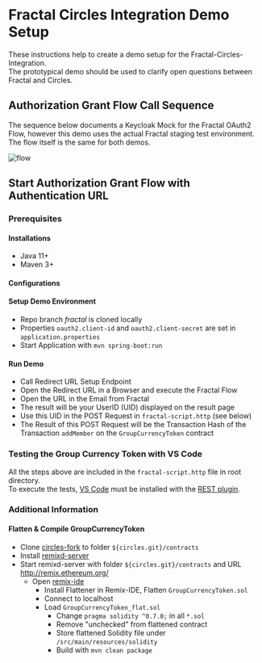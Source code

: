 # Fractal Circles Integration Demo Setup
These instructions help to create a demo setup for the Fractal-Circles-Integration.  
The prototypical demo should be used to clarify open questions between Fractal and Circles.  

## Authorization Grant Flow Call Sequence

The sequence below documents a Keycloak Mock for the Fractal OAuth2 Flow, however this demo uses the actual Fractal staging test environment. The flow itself is the same for both demos.

![flow](https://drive.google.com/uc?export=view&id=19DZx6dloY_LGnqKnw5k2yVyrFOyC8i9e)

## Start Authorization Grant Flow with Authentication URL

### Prerequisites

#### Installations

* Java 11+
* Maven 3+

#### Configurations

#### Setup Demo Environment

* Repo branch _fractal_ is cloned locally
* Properties `oauth2.client-id` and `oauth2.client-secret` are set in `application.properties`
* Start Application with `mvn spring-boot:run`

#### Run Demo

* Call Redirect URL Setup Endpoint
* Open the Redirect URL in a Browser and execute the Fractal Flow
* Open the URL in the Email from Fractal
* The result will be your UserID (UID) displayed on the result page
* Use this UID in the POST Request in `fractal-script.http` (see below)
* The Result of this POST Request will be the Transaction Hash of the Transaction `addMember` on the `GroupCurrencyToken` contract

### Testing the Group Currency Token with VS Code

All the steps above are included in the `fractal-script.http` file in root directory.  
To execute the tests, [VS Code](https://code.visualstudio.com/) must be installed with the [REST plugin](https://marketplace.visualstudio.com/items?itemName=humao.rest-client).

### Additional Information

#### Flatten & Compile GroupCurrencyToken
* Clone [circles-fork](https://github.com/ice09/circles-contracts) to folder `${circles.git}/contracts`
* Install [remixd-server](https://github.com/ethereum/remix-project/tree/master/libs/remixd)
* Start remixd-server with folder `${circles.git}/contracts` and URL http://remix.ethereum.org/
  * Open  [remix-ide](http://remix.ethereum.org/)
    * Install Flattener in Remix-IDE, Flatten `GroupCurrencyToken.sol`
    * Connect to localhost
    * Load `GroupCurrencyToken_flat.sol`
      * Change `pragma solidity ^0.7.0;` in all `*.sol`
      * Remove "unchecked" from flattened contract
      * Store flattened Solidity file under `/src/main/resources/solidity`
      * Build with `mvn clean package`